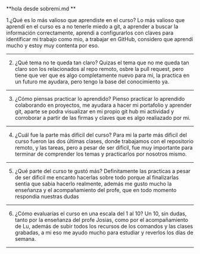 **hola desde sobremi.md **

1.¿Qué es lo más valioso que aprendiste en el curso?
Lo más valioso que aprendí en el curso es a no tenerle miedo a git, a aprender a buscar la información correctamente, aprendi a configurarlos con claves para identificar mi trabajo como mio, a trabajar en GitHub, considero que aprendí mucho y estoy muy contenta por eso.

--------
2. ¿Qué tema no te queda tan claro?
Quizas el tema que no me queda tan claro son los relacionados al repo remoto, osbre la pull request, pero tiene que ver que es algo completamente nuevo para mi, la practica en un futuro me ayudara, pero tengo la base del conocimiento ya.

--------
3. ¿Cómo piensas practicar lo aprendido?
Pienso practicar lo aprendido colaborando en proyectos, me ayudara a hacer mi portafolio y aprender git, aparte se podra visualizar en mi propio git hub mi actividad y corroborar a partir de las firmas y claves que es algo realiazado por mi.

--------
4. ¿Cuál fue la parte más difícil del curso?
Para mi la parte más dificil del curso fueron las dos últimas clases, donde trabajamos con el repositorio remoto, y las tareas, pero a pesar de ser dificil, fue muy importante para terminar de comprender los temas y practicarlos por nosotros mismo.

--------
5. ¿Qué parte del curso te gustó más?
Definitamente las practicas a pesar de ser dificil me encanto hacerlas sobre todo porque al finalizarlas sentia que sabia hacerlo realmente, además me gusto mucho la enseñanza y el acompañamiento del profe, que en todo momento respondia nuestras dudas

--------
6. ¿Cómo evaluarías el curso en una escala del 1 al 10?
Un 10, sin dudas, tanto por la enseñanza del profe Josias, como por el acompañamiento de Lu, además de subir todos los recursos de los comandos y las clases grabadas, a mi eso me ayudo mucho para estudiar y reverlos los días de semana.
--------

